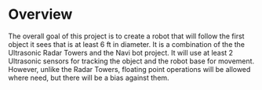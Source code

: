Overview
========

The overall goal of this project is to create a robot that will follow the first
object it sees that is at least 6 ft in diameter. It is a combination of the
the Ultrasonic Radar Towers and the Navi bot project. It will use at least 2 Ultrasonic
sensors for tracking the object and the robot base for movement. However, unlike the
Radar Towers, floating point operations will be allowed where need, but there will be a
bias against them.

